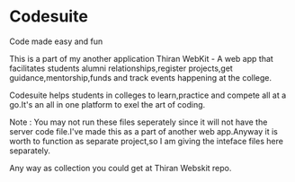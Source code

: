 # Codesuite
Code made easy and fun

This is a part of my another application Thiran WebKit - A web app that facilitates students alumni relationships,register projects,get guidance,mentorship,funds and track events happening at the college.

Codesuite helps students in colleges to learn,practice and compete all at a go.It's an all in one platform to exel the art of coding.

Note : You may not run these files seperately since it will not have the server code file.I've made this as a part of another web app.Anyway it is worth to function as separate project,so I am giving the inteface files here separately.

Any way as collection you could get at Thiran Webskit repo. 
